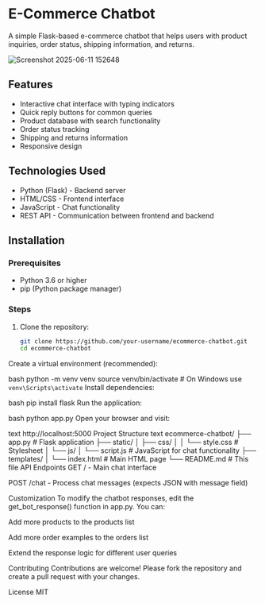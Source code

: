 # E-Commerce Chatbot

A simple Flask-based e-commerce chatbot that helps users with product inquiries, order status, shipping information, and returns.

![Screenshot 2025-06-11 152648](https://github.com/user-attachments/assets/6c50b38e-f8e2-4f8c-a17c-1c2c2ec4f8b8)


## Features

- Interactive chat interface with typing indicators
- Quick reply buttons for common queries
- Product database with search functionality
- Order status tracking
- Shipping and returns information
- Responsive design

## Technologies Used

- Python (Flask) - Backend server
- HTML/CSS - Frontend interface
- JavaScript - Chat functionality
- REST API - Communication between frontend and backend

## Installation

### Prerequisites

- Python 3.6 or higher
- pip (Python package manager)

### Steps

1. Clone the repository:
   ```bash
   git clone https://github.com/your-username/ecommerce-chatbot.git
   cd ecommerce-chatbot
Create a virtual environment (recommended):

bash
python -m venv venv
source venv/bin/activate  # On Windows use `venv\Scripts\activate`
Install dependencies:

bash
pip install flask
Run the application:

bash
python app.py
Open your browser and visit:

text
http://localhost:5000
Project Structure
text
ecommerce-chatbot/
├── app.py                # Flask application
├── static/
│   ├── css/
│   │   └── style.css     # Stylesheet
│   └── js/
│       └── script.js     # JavaScript for chat functionality
├── templates/
│   └── index.html        # Main HTML page
└── README.md             # This file
API Endpoints
GET / - Main chat interface

POST /chat - Process chat messages (expects JSON with message field)

Customization
To modify the chatbot responses, edit the get_bot_response() function in app.py. You can:

Add more products to the products list

Add more order examples to the orders list

Extend the response logic for different user queries

Contributing
Contributions are welcome! Please fork the repository and create a pull request with your changes.

License
MIT
